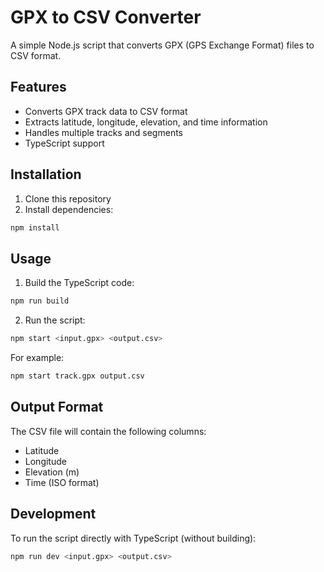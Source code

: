 # GPX to CSV Converter

A simple Node.js script that converts GPX (GPS Exchange Format) files to CSV format.

## Features

- Converts GPX track data to CSV format
- Extracts latitude, longitude, elevation, and time information
- Handles multiple tracks and segments
- TypeScript support

## Installation

1. Clone this repository
2. Install dependencies:

```bash
npm install
```

## Usage

1. Build the TypeScript code:

```bash
npm run build
```

2. Run the script:

```bash
npm start <input.gpx> <output.csv>
```

For example:

```bash
npm start track.gpx output.csv
```

## Output Format

The CSV file will contain the following columns:

- Latitude
- Longitude
- Elevation (m)
- Time (ISO format)

## Development

To run the script directly with TypeScript (without building):

```bash
npm run dev <input.gpx> <output.csv>
```
